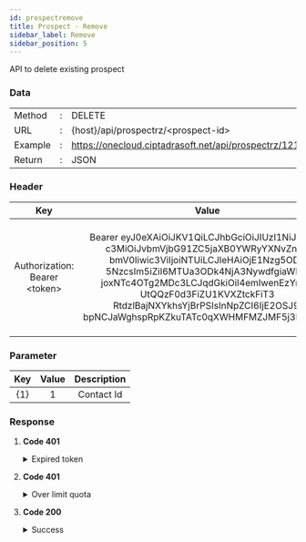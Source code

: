```yaml
---
id: prospectremove
title: Prospect - Remove
sidebar_label: Remove
sidebar_position: 5
---
```


API to delete existing prospect

### Data

|         |     |                                                      |
| ------- | --- | ---------------------------------------------------- |
| Method  | :   | DELETE                                               |
| URL     | :   | {host}/api/prospectrz/&lt;prospect-id>               |
| Example | :   | https://onecloud.ciptadrasoft.net/api/prospectrz/121 |
| Return  | :   | JSON                                                 |

### Header

|                 Key                 |                                                                                                                                                                          Value                                                                                                                                                                          |                                      Description                                      |
| :---------------------------------: | :-----------------------------------------------------------------------------------------------------------------------------------------------------------------------------------------------------------------------------------------------------------------------------------------------------------------------------------------------------: | :-----------------------------------------------------------------------------------: |
| Authorization: Bearer &lt;token&gt; | Bearer eyJ0eXAiOiJKV1QiLCJhbGciOiJIUzI1NiJ9.eyJp<br/>c3MiOiJvbmVjbG91ZC5jaXB0YWRyYXNvZnQu<br/>bmV0Iiwic3ViIjoiNTUiLCJleHAiOjE1Nzg5ODY<br/>5NzcsIm5iZiI6MTUa3ODk4NjA3NywdfgiaWF0I<br/>joxNTc4OTg2MDc3LCJqdGkiOiI4emIwenEzYnlLR<br/>UtQQzF0d3FiZU1KVXZtckFiT3<br/>RtdzlBajNXYkhsYjBrPSIsInNpZCI6IjE2OSJ9.<br/>bpNCJaWghspRpKZkuTATc0qXWHMFMZJMF5j3KGm_DjI | This token be used as a mandatory parameter for each API, obtained from the token API |

### Parameter

| Key | Value | Description |
| :-: | :---: | :---------: |
| {1} |   1   | Contact Id  |

### Response

1. **Code 401**

    <details><summary>Expired token</summary><p>

   ```jsx title="Body"
   {
   	"_meta": {
   			"status": "ERROR",
   			"count": 1
   	},
   	"records": {
   			"errorCode": 401,
   			"userMessage": "Expired token",
   			"devMessage": null,
   			"more": null,
   			"applicationCode": null
   	}
   }
   ```

  </p></details>

2. **Code 401**

    <details><summary>Over limit quota</summary><p>

   ```jsx title="Body"
   {
   	"_meta": {
   			"status": "ERROR",
   			"count": 1
   	},
   	"records": {
   			"errorCode": 401,
    		"userMessage": "time limit reached please try again tomorrow at 18:00 - 06:00",
   			"devMessage": "",
   			"more": null,
   			"applicationCode": ""
   	}
   }
   ```

  </p></details>

3. **Code 200**

    <details><summary>Success</summary><p>

   ```jsx title="Body"
   {
   }
   ```

  </p></details>
